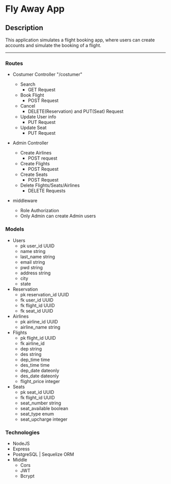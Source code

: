 # Fly Away App

## Description
This application simulates a flight booking app, where users can create accounts and simulate the booking of a flight.

***
### Routes
- Costumer Controller "/costumer"
    - Search 
        - GET Request
    - Book Flight
        - POST Request
    - Cancel
        - DELETE(Reservation) and PUT(Seat) Request
    - Update User info
        - PUT Request
    - Update Seat
        - PUT Request
- Admin Controller
    - Create Airlines
        - POST request
    - Create Flights
        - POST Request
    - Create Seats
        - POST Request
    - Delete Flights/Seats/Airlines
        - DELETE Requests
    
- middleware
    - Role Authorization
    - Only Admin can create Admin users

### Models
-  Users
    - pk user_id UUID 
    - name string
    - last_name string
    - email string
    - pwd string
    - address string
    - city 
    - state
- Reservation
    - pk reservation_id UUID
    - fk user_id UUID
    - fk flight_id UUID
    - fk seat_id UUID
 - Airlines 
    - pk airline_id UUID
    - airline_name string
- Flights
    - pk flight_id UUID
    - fk airline_id
    - dep string
    - des string
    - dep_time time
    - des_time time
    - dep_date dateonly
    - des_date dateonly
    - flight_price integer
- Seats
    - pk seat_id UUID 
    - fk flight_id UUID
    - seat_number string
    - seat_available boolean
    - seat_type enum
    - seat_upcharge integer


### Technologies
 - NodeJS
 - Express
 - PostgreSQL | Sequelize ORM
 - Middle
    - Cors
    - JWT
    - Bcrypt